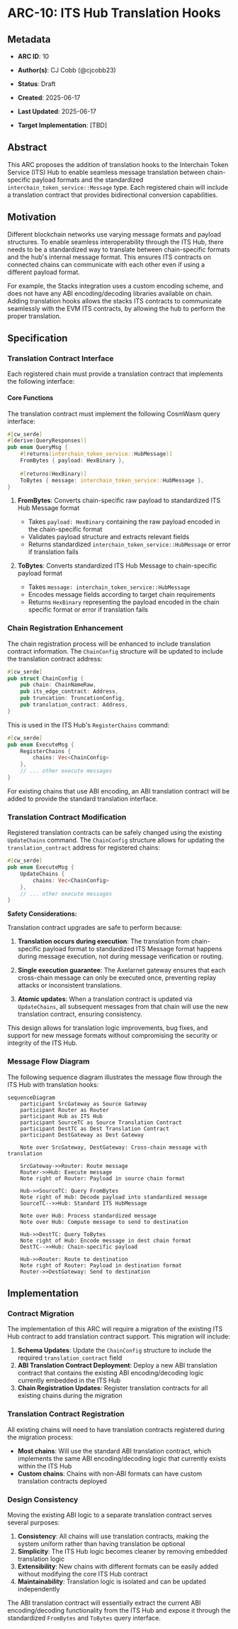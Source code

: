 # ARC-10: ITS Hub Translation Hooks

## Metadata

-  **ARC ID**: 10

-  **Author(s)**: CJ Cobb (@cjcobb23)

-  **Status**: Draft

-  **Created**: 2025-06-17

-  **Last Updated**: 2025-06-17

-  **Target Implementation**: [TBD]

  

## Abstract

This ARC proposes the addition of translation hooks to the Interchain Token Service (ITS) Hub to enable seamless message translation between chain-specific payload formats and the standardized `interchain_token_service::Message` type. Each registered chain will include a translation contract that provides bidirectional conversion capabilities.

## Motivation

Different blockchain networks use varying message formats and payload structures. To enable seamless interoperability through the ITS Hub, there needs to be a standardized way to translate between chain-specific formats and the hub's internal message format. This ensures ITS contracts on connected chains can communicate with each other even if using a different payload format.

For example, the Stacks integration uses a custom encoding scheme, and does not have any ABI encoding/decoding libraries available on chain. Adding translation hooks allows the stacks ITS contracts to communicate seamlessly with the EVM ITS contracts, by allowing the hub to perform the proper translation.


## Specification

### Translation Contract Interface

Each registered chain must provide a translation contract that implements the following interface:

#### Core Functions

The translation contract must implement the following CosmWasm query interface:

```rust
#[cw_serde]
#[derive(QueryResponses)]
pub enum QueryMsg {
    #[returns(interchain_token_service::HubMessage)]
    FromBytes { payload: HexBinary },
    
    #[returns(HexBinary)]
    ToBytes { message: interchain_token_service::HubMessage },
}
```

1. **FromBytes**: Converts chain-specific raw payload to standardized ITS Hub Message format
   - Takes `payload: HexBinary` containing the raw payload encoded in the chain-specific format
   - Validates payload structure and extracts relevant fields
   - Returns standardized `interchain_token_service::HubMessage` or error if translation fails

2. **ToBytes**: Converts standardized ITS Hub Message to chain-specific payload format
   - Takes `message: interchain_token_service::HubMessage` 
   - Encodes message fields according to target chain requirements
   - Returns `HexBinary` representing the payload encoded in the chain specific format or error if translation fails

### Chain Registration Enhancement

The chain registration process will be enhanced to include translation contract information. The `ChainConfig` structure will be updated to include the translation contract address:

```rust
#[cw_serde]
pub struct ChainConfig {
    pub chain: ChainNameRaw,
    pub its_edge_contract: Address,
    pub truncation: TruncationConfig,
    pub translation_contract: Address,
}
```

This is used in the ITS Hub's `RegisterChains` command:

```rust
#[cw_serde]
pub enum ExecuteMsg {
    RegisterChains { 
        chains: Vec<ChainConfig> 
    },
    // ... other execute messages
}
```

For existing chains that use ABI encoding, an ABI translation contract will be added to provide the standard translation interface.

### Translation Contract Modification

Registered translation contracts can be safely changed using the existing `UpdateChains` command. The `ChainConfig` structure allows for updating the `translation_contract` address for registered chains:

```rust
#[cw_serde]
pub enum ExecuteMsg {
    UpdateChains { 
        chains: Vec<ChainConfig> 
    },
    // ... other execute messages
}
```

**Safety Considerations:**

Translation contract upgrades are safe to perform because:

1. **Translation occurs during execution**: The translation from chain-specific payload format to standardized ITS Message format happens during message execution, not during message verification or routing.

2. **Single execution guarantee**: The Axelarnet gateway ensures that each cross-chain message can only be executed once, preventing replay attacks or inconsistent translations.

3. **Atomic updates**: When a translation contract is updated via `UpdateChains`, all subsequent messages from that chain will use the new translation contract, ensuring consistency.

This design allows for translation logic improvements, bug fixes, and support for new message formats without compromising the security or integrity of the ITS Hub.

### Message Flow Diagram

The following sequence diagram illustrates the message flow through the ITS Hub with translation hooks:

```mermaid
sequenceDiagram
    participant SrcGateway as Source Gateway
    participant Router as Router
    participant Hub as ITS Hub
    participant SourceTC as Source Translation Contract
    participant DestTC as Dest Translation Contract
    participant DestGateway as Dest Gateway

    Note over SrcGateway, DestGateway: Cross-chain message with translation

    SrcGateway->>Router: Route message
    Router->>Hub: Execute message
    Note right of Router: Payload in source chain format

    Hub->>SourceTC: Query FromBytes
    Note right of Hub: Decode payload into standardized message
    SourceTC-->>Hub: Standard ITS HubMessage
    
    Note over Hub: Process standardized message
    Note over Hub: Compute message to send to destination

    Hub->>DestTC: Query ToBytes
    Note right of Hub: Encode message in dest chain format
    DestTC-->>Hub: Chain-specific payload

    Hub->>Router: Route to destination
    Note right of Router: Payload in destination format
    Router->>DestGateway: Send to destination
```

## Implementation

### Contract Migration

The implementation of this ARC will require a migration of the existing ITS Hub contract to add translation contract support. This migration will include:

1. **Schema Updates**: Update the `ChainConfig` structure to include the required `translation_contract` field
2. **ABI Translation Contract Deployment**: Deploy a new ABI translation contract that contains the existing ABI encoding/decoding logic currently embedded in the ITS Hub
3. **Chain Registration Updates**: Register translation contracts for all existing chains during the migration

### Translation Contract Registration

All existing chains will need to have translation contracts registered during the migration process:

- **Most chains**: Will use the standard ABI translation contract, which implements the same ABI encoding/decoding logic that currently exists within the ITS Hub
- **Custom chains**: Chains with non-ABI formats can have custom translation contracts deployed

### Design Consistency

Moving the existing ABI logic to a separate translation contract serves several purposes:

1. **Consistency**: All chains will use translation contracts, making the system uniform rather than having translation be optional
2. **Simplicity**: The ITS Hub logic becomes cleaner by removing embedded translation logic
3. **Extensibility**: New chains with different formats can be easily added without modifying the core ITS Hub contract
4. **Maintainability**: Translation logic is isolated and can be updated independently

The ABI translation contract will essentially extract the current ABI encoding/decoding functionality from the ITS Hub and expose it through the standardized `FromBytes` and `ToBytes` query interface.